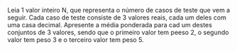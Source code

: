 Leia 1 valor inteiro N, que representa o número de casos de teste que vem a seguir. Cada caso de teste consiste de 3 valores reais, cada um deles com uma casa decimal. Apresente a média ponderada para cad um destes conjuntos de 3 valores, sendo que o primeiro valor tem peeso 2, o segundo valor tem peso 3 e o terceiro valor tem peso 5.